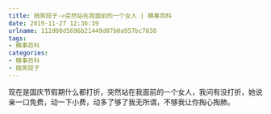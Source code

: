 ```yaml
---
title: 搞笑段子->突然站在我面前的一个女人 | 糗事百科
date: 2019-11-27 12:36:39
urlname: 112d00d5696b21449d87b0a957bc7838
tags: 
- 糗事百科
categories:
- 糗事百科
- 搞笑段子
---
```

现在是国庆节假期什么都打折，突然站在我面前的一个女人，我问有没打折，她说亲一口免费，动一下小费，动多了够了我无所谓，不够我让你掏心掏肺。


